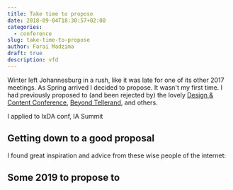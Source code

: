 ```yaml
---
title: Take time to propose
date: 2018-09-04T18:30:57+02:00
categories:
  - conference
slug: take-time-to-propose
author: Farai Madzima
draft: true
description: vfd
---
```

Winter left Johannesburg in a rush, like it was late for one of its other 2017 meetings. As Spring arrived I decided to propose. It wasn't my first time. I had previously proposed to (and been rejected by) the lovely <a href="https://content.design">Design & Content Conference</a>, <a href="https://beyondtellerrand.com/">Beyond Tellerand</a>, and others. 

I applied to IxDA conf, IA Summit

## Getting down to a good proposal

I found great inspiration and advice from these wise people of the internet:

## Some 2019  to propose to